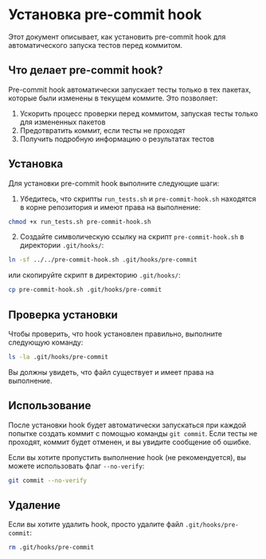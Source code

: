 # Установка pre-commit hook

Этот документ описывает, как установить pre-commit hook для автоматического запуска тестов перед коммитом.

## Что делает pre-commit hook?

Pre-commit hook автоматически запускает тесты только в тех пакетах, которые были изменены в текущем коммите. Это позволяет:

1. Ускорить процесс проверки перед коммитом, запуская тесты только для измененных пакетов
2. Предотвратить коммит, если тесты не проходят
3. Получить подробную информацию о результатах тестов

## Установка

Для установки pre-commit hook выполните следующие шаги:

1. Убедитесь, что скрипты `run_tests.sh` и `pre-commit-hook.sh` находятся в корне репозитория и имеют права на выполнение:

```bash
chmod +x run_tests.sh pre-commit-hook.sh
```

2. Создайте символическую ссылку на скрипт `pre-commit-hook.sh` в директории `.git/hooks/`:

```bash
ln -sf ../../pre-commit-hook.sh .git/hooks/pre-commit
```

или скопируйте скрипт в директорию `.git/hooks/`:

```bash
cp pre-commit-hook.sh .git/hooks/pre-commit
```

## Проверка установки

Чтобы проверить, что hook установлен правильно, выполните следующую команду:

```bash
ls -la .git/hooks/pre-commit
```

Вы должны увидеть, что файл существует и имеет права на выполнение.

## Использование

После установки hook будет автоматически запускаться при каждой попытке создать коммит с помощью команды `git commit`. Если тесты не проходят, коммит будет отменен, и вы увидите сообщение об ошибке.

Если вы хотите пропустить выполнение hook (не рекомендуется), вы можете использовать флаг `--no-verify`:

```bash
git commit --no-verify
```

## Удаление

Если вы хотите удалить hook, просто удалите файл `.git/hooks/pre-commit`:

```bash
rm .git/hooks/pre-commit
```
